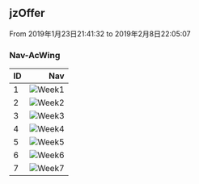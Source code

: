 ## jzOffer
From 2019年1月23日21:41:32 to 2019年2月8日22:05:07

### Nav-AcWing
| ID   |                                Nav                                           |
| :----| ----------------------------------------------------------------------------:|
| 1    | ![Week1](Week1/)                                                             |
| 2    | ![Week2](Week2/)                                                             |
| 3    | ![Week3](Week3/)                                                             |
| 4    | ![Week4](Week4/)                                                             |
| 5    | ![Week5](Week5/)                                                             |
| 6    | ![Week6](Week6/)                                                             |
| 7    | ![Week7](Week7/)                                                             |
